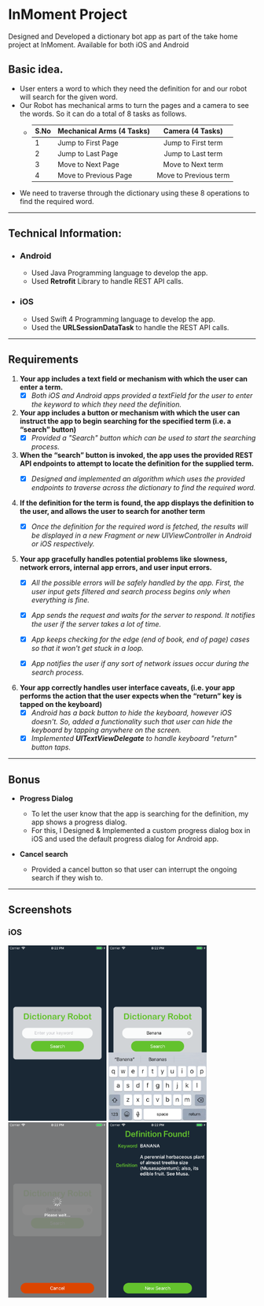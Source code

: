 # InMoment Project
Designed and Developed a dictionary bot app as part of the take home project at InMoment. Available for both iOS and Android


## Basic idea.
- User enters a word to which they need the definition for and our robot will search for the given word.
- Our Robot has mechanical arms to turn the pages and a camera to see the words. So it can do a total of 8 tasks
as follows.
  - | S.No | Mechanical Arms (4 Tasks)  | Camera (4 Tasks)      |
    |------|----------------------------|:---------------------:|
    |  1   |    Jump to First Page      | Jump to First term    |
    |  2   |    Jump to Last Page       | Jump to Last term     |
    |  3   |    Move to Next Page       | Move to Next term     |
    |  4   |    Move to Previous Page   | Move to Previous term |
 - We need to traverse through the dictionary using these 8 operations to find the required word.
    
------
## Technical Information:
  - ### Android
    - Used Java Programming language to develop the app.
    - Used **Retrofit** Library to handle REST API calls.
    
  - ### iOS
    - Used Swift 4 Programming language to develop the app.
    - Used the **URLSessionDataTask** to handle the REST API calls.
    
 ---
 
 ## Requirements
 1. **Your app includes a text field or mechanism with which the user can enter a term.**
    - [x] *Both iOS and Android apps provided a textField for the user to enter the keyword to 
    which they need the definition.*
 
2. **Your app includes a button or mechanism with which the user can instruct the app to 
begin searching for the specified term (i.e. a “search” button)**
    - [x] *Provided a "Search" button which can be used to start the searching process.*
    
3. **When the “search” button is invoked, the app uses the provided REST API endpoints 
to attempt to locate the definition for the supplied term.**
    - [x] *Designed and implemented an algorithm which uses the provided endpoints to traverse
    across the dictionary to find the required word.*


4. **If the definition for the term is found, the app displays the definition to the user,
and allows the user to search for another term**
    - [x] *Once the definition for the required word is fetched, the results will be displayed
    in a new Fragment or new UIViewController in Android or iOS respectively.*


5. **Your app gracefully handles potential problems like slowness, network errors, internal app 
errors, and user input errors.**
    - [x] *All the possible errors will be safely handled by the app. First, the user input gets filtered
    and search process begins only when everything is fine.* 
    - [x] *App sends the request and waits for the server to respond. It notifies the user if the server
    takes a lot of time.*
    - [x] *App keeps checking for the edge (end of book, end of page) cases so that it won't get stuck in a loop.*
    - [x] *App notifies the user if any sort of network issues occur during the search process.*
    
    
6. **Your app correctly handles user interface caveats, (i.e. your app performs the action that the user 
expects when the “return” key is tapped on the keyboard)**
    - [x] *Android has a back button to hide the keyboard, however iOS doesn't. So, added a functionality such that
    user can hide the keyboard by tapping anywhere on the screen.*
    - [x] *Implemented **UITextViewDelegate** to handle keyboard "return" button taps.*
    
---   
## Bonus
-  **Progress Dialog**
    - To let the user know that the app is searching for the definition, my app shows a progress dialog. 
    - For this, I Designed & Implemented a custom progress dialog box in iOS and used the default progress
    dialog for Android app.
     
- **Cancel search**
  - Provided a cancel button so that user can interrupt the ongoing search if they wish to.
    
---
## Screenshots
### iOS
<img src="iOS/iOS%20-%20Screenshots/iOS%20-%20Home%20Screen.png" width="200">
<img src="iOS/iOS%20-%20Screenshots/iOS%20-%20Home%20Screen%202.png" width="200">
<img src="iOS/iOS%20-%20Screenshots/iOS%20%20-Loading%20Screen.png" width="200">
<img src="iOS/iOS%20-%20Screenshots/iOS%20-%20Results%20Screen.png" width="200">






